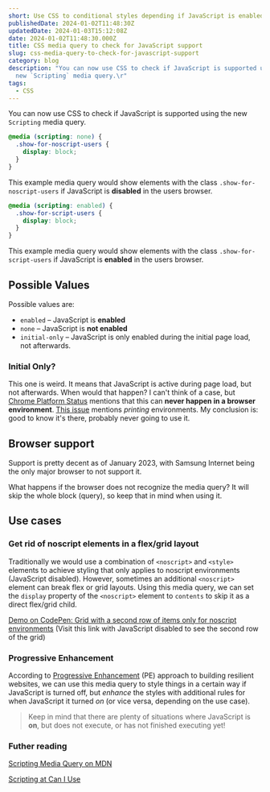 ```yaml
---
short: Use CSS to conditional styles depending if JavaScript is enabled
publishedDate: 2024-01-02T11:48:30Z
updatedDate: 2024-01-03T15:12:08Z
date: 2024-01-02T11:48:30.000Z
title: CSS media query to check for JavaScript support
slug: css-media-query-to-check-for-javascript-support
category: blog
description: "You can now use CSS to check if JavaScript is supported using the
  new `Scripting` media query.\r"
tags:
  - CSS
---
```



You can now use CSS to check if JavaScript is supported using the new `Scripting` media query.

```css
@media (scripting: none) {
  .show-for-noscript-users {
    display: block;
  }
}
```

This example media query would show elements with the class `.show-for-noscript-users` if JavaScript is **disabled** in the users browser.

```css
@media (scripting: enabled) {
  .show-for-script-users {
    display: block;
  }
}
```

This example media query would show elements with the class `.show-for-script-users` if JavaScript is **enabled** in the users browser.


## Possible Values

Possible values are:

- `enabled` – JavaScript is **enabled**
- `none` – JavaScript is **not enabled**
-  `initial-only` – JavaScript is only enabled during the initial page load, not afterwards.

### Initial Only?

This one is weird. It means that JavaScript is active during page load, but not afterwards. When would that happen? I can't think of a case, but [Chrome Platform Status](https://chromestatus.com/feature/5075009105559552) mentions that this can **never happen in a browser environment**. [This issue](https://github.com/w3c/csswg-drafts/issues/8621) mentions _printing_ environments. My conclusion is: good to know it's there, probably never going to use it.

## Browser support

Support is pretty decent as of January 2023, with Samsung Internet being the only major browser to not support it.

What happens if the browser does not recognize the media query? It will skip the whole block (query), so keep that in mind when using it.

## Use cases

### Get rid of noscript elements in a flex/grid layout

Traditionally we would use a combination of `<noscript>` and `<style>` elements to achieve styling that only applies to noscript environments (JavaScript disabled). However, sometimes an additional `<noscript>` element can break flex or grid layouts. Using this media query, we can set the `display` property of the `<noscript>` element to `contents` to skip it as a direct flex/grid child.

[Demo on CodePen: Grid with a second row of items only for noscript environments](https://codepen.io/mgrubinger/full/dyrGYzL) (Visit this link with JavaScript disabled to see the second row of the grid)

### Progressive Enhancement

According to [Progressive Enhancement](https://developer.mozilla.org/en-US/docs/Glossary/Progressive_Enhancement) (PE) approach to building resilient websites, we can use this media query to style things in a certain way if JavaScript is turned off, but _enhance_ the styles with additional rules for when JavaScript it turned _on_ (or vice versa, depending on the use case).

> Keep in mind that there are plenty of situations where JavaScript is **on**, but does not execute, or has not finished executing yet!


### Futher reading

[Scripting Media Query on MDN](https://developer.mozilla.org/en-US/docs/Web/CSS/@media/scripting)

[Scripting at Can I Use](https://caniuse.com/mdn-css_at-rules_media_scripting)
